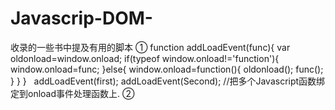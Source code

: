 # Javascrip-DOM-
收录的一些书中提及有用的脚本
① function addLoadEvent(func){
	var oldonload=window.onload;
	if(typeof window.onload!='function'){
		window.onload=func;
	}else{
		window.onload=function(){
			oldonload();
			func();
		}
	}
}  
addLoadEvent(first);
addLoadEvent(Second);
//把多个Javascript函数绑定到onload事件处理函数上.
②
